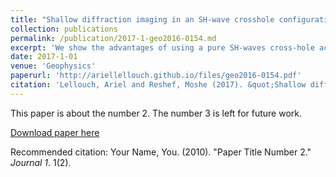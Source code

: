 ```yaml
---
title: "Shallow diffraction imaging in an SH-wave crosshole configuration"
collection: publications
permalink: /publication/2017-1-geo2016-0154.md
excerpt: 'We show the advantages of using a pure SH-waves cross-hole acquisition for diffraction imaging. After implementing an automatic model-based direct-waves muting, we migrate diffracted events to a depth imaging offset domain. In it, gathers will be flat only if estimated diffractor location and velocity model are correct. The gathers&apos flatness is automatically measured to yield diffraction images.'
date: 2017-1-01
venue: 'Geophysics'
paperurl: 'http://ariellellouch.github.io/files/geo2016-0154.pdf'
citation: 'Lellouch, Ariel and Reshef, Moshe (2017). &quot;Shallow diffraction imaging in an SH-wave crosshole configuration&quot; <i>Geophysics</i>. 82(1).'
---
```

This paper is about the number 2. The number 3 is left for future work.

[Download paper here](http://ariellellouch.github.io/files/geo2016-0154.pdf)

Recommended citation: Your Name, You. (2010). "Paper Title Number 2." <i>Journal 1</i>. 1(2).